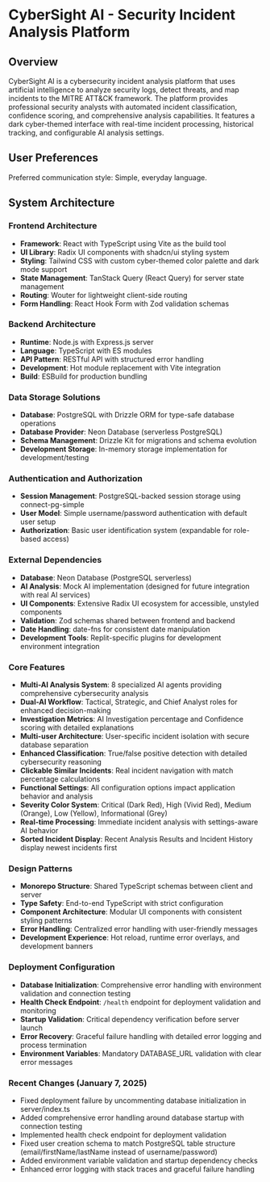 # CyberSight AI - Security Incident Analysis Platform

## Overview

CyberSight AI is a cybersecurity incident analysis platform that uses artificial intelligence to analyze security logs, detect threats, and map incidents to the MITRE ATT&CK framework. The platform provides professional security analysts with automated incident classification, confidence scoring, and comprehensive analysis capabilities. It features a dark cyber-themed interface with real-time incident processing, historical tracking, and configurable AI analysis settings.

## User Preferences

Preferred communication style: Simple, everyday language.

## System Architecture

### Frontend Architecture
- **Framework**: React with TypeScript using Vite as the build tool
- **UI Library**: Radix UI components with shadcn/ui styling system
- **Styling**: Tailwind CSS with custom cyber-themed color palette and dark mode support
- **State Management**: TanStack Query (React Query) for server state management
- **Routing**: Wouter for lightweight client-side routing
- **Form Handling**: React Hook Form with Zod validation schemas

### Backend Architecture
- **Runtime**: Node.js with Express.js server
- **Language**: TypeScript with ES modules
- **API Pattern**: RESTful API with structured error handling
- **Development**: Hot module replacement with Vite integration
- **Build**: ESBuild for production bundling

### Data Storage Solutions
- **Database**: PostgreSQL with Drizzle ORM for type-safe database operations
- **Database Provider**: Neon Database (serverless PostgreSQL)
- **Schema Management**: Drizzle Kit for migrations and schema evolution
- **Development Storage**: In-memory storage implementation for development/testing

### Authentication and Authorization
- **Session Management**: PostgreSQL-backed session storage using connect-pg-simple
- **User Model**: Simple username/password authentication with default user setup
- **Authorization**: Basic user identification system (expandable for role-based access)

### External Dependencies
- **Database**: Neon Database (PostgreSQL serverless)
- **AI Analysis**: Mock AI implementation (designed for future integration with real AI services)
- **UI Components**: Extensive Radix UI ecosystem for accessible, unstyled components
- **Validation**: Zod schemas shared between frontend and backend
- **Date Handling**: date-fns for consistent date manipulation
- **Development Tools**: Replit-specific plugins for development environment integration

### Core Features
- **Multi-AI Analysis System**: 8 specialized AI agents providing comprehensive cybersecurity analysis
- **Dual-AI Workflow**: Tactical, Strategic, and Chief Analyst roles for enhanced decision-making
- **Investigation Metrics**: AI Investigation percentage and Confidence scoring with detailed explanations
- **Multi-user Architecture**: User-specific incident isolation with secure database separation
- **Enhanced Classification**: True/false positive detection with detailed cybersecurity reasoning
- **Clickable Similar Incidents**: Real incident navigation with match percentage calculations
- **Functional Settings**: All configuration options impact application behavior and analysis
- **Severity Color System**: Critical (Dark Red), High (Vivid Red), Medium (Orange), Low (Yellow), Informational (Grey)
- **Real-time Processing**: Immediate incident analysis with settings-aware AI behavior
- **Sorted Incident Display**: Recent Analysis Results and Incident History display newest incidents first

### Design Patterns
- **Monorepo Structure**: Shared TypeScript schemas between client and server
- **Type Safety**: End-to-end TypeScript with strict configuration
- **Component Architecture**: Modular UI components with consistent styling patterns
- **Error Handling**: Centralized error handling with user-friendly messages
- **Development Experience**: Hot reload, runtime error overlays, and development banners

### Deployment Configuration
- **Database Initialization**: Comprehensive error handling with environment validation and connection testing
- **Health Check Endpoint**: `/health` endpoint for deployment validation and monitoring
- **Startup Validation**: Critical dependency verification before server launch
- **Error Recovery**: Graceful failure handling with detailed error logging and process termination
- **Environment Variables**: Mandatory DATABASE_URL validation with clear error messages

### Recent Changes (January 7, 2025)
- Fixed deployment failure by uncommenting database initialization in server/index.ts
- Added comprehensive error handling around database startup with connection testing
- Implemented health check endpoint for deployment validation
- Fixed user creation schema to match PostgreSQL table structure (email/firstName/lastName instead of username/password)
- Added environment variable validation and startup dependency checks
- Enhanced error logging with stack traces and graceful failure handling